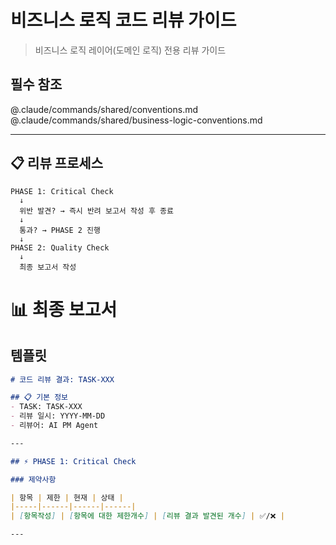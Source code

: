 # 비즈니스 로직 코드 리뷰 가이드

> 비즈니스 로직 레이어(도메인 로직) 전용 리뷰 가이드

## 필수 참조
@.claude/commands/shared/conventions.md
@.claude/commands/shared/business-logic-conventions.md

---

## 📋 리뷰 프로세스

```
PHASE 1: Critical Check
  ↓
  위반 발견? → 즉시 반려 보고서 작성 후 종료
  ↓
  통과? → PHASE 2 진행
  ↓
PHASE 2: Quality Check
  ↓
  최종 보고서 작성
```

# 📊 최종 보고서
## 템플릿

```markdown
# 코드 리뷰 결과: TASK-XXX

## 📋 기본 정보
- TASK: TASK-XXX
- 리뷰 일시: YYYY-MM-DD
- 리뷰어: AI PM Agent

---

## ⚡ PHASE 1: Critical Check

### 제약사항

| 항목 | 제한 | 현재 | 상태 |
|-----|------|------|------|
| [항목작성] | [항목에 대한 제한개수] | [리뷰 결과 발견된 개수] | ✅/❌ |

---